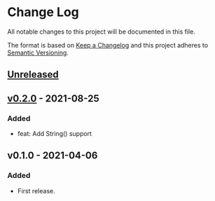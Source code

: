 # Change Log

All notable changes to this project will be documented in this file.

The format is based on [Keep a Changelog](https://keepachangelog.com/)
and this project adheres to [Semantic Versioning](https://semver.org/).

## [Unreleased]

## [v0.2.0] - 2021-08-25

### Added

- feat: Add String() support

## v0.1.0 - 2021-04-06

### Added

- First release.

[Unreleased]: https://github.com/Xuanwo/go-bufferpool/compare/v0.1.0...master
[v0.2.0]: https://github.com/Xuanwo/go-bufferpool/compare/v0.1.0...0.2.0
